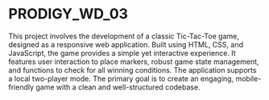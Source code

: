 # PRODIGY_WD_03

This project involves the development of a classic Tic-Tac-Toe game, designed as a responsive web application. Built using HTML, CSS, and JavaScript, the game provides a simple yet interactive experience. It features user interaction to place markers, robust game state management, and functions to check for all winning conditions. The application supports a local two-player mode. The primary goal is to create an engaging, mobile-friendly game with a clean and well-structured codebase.

